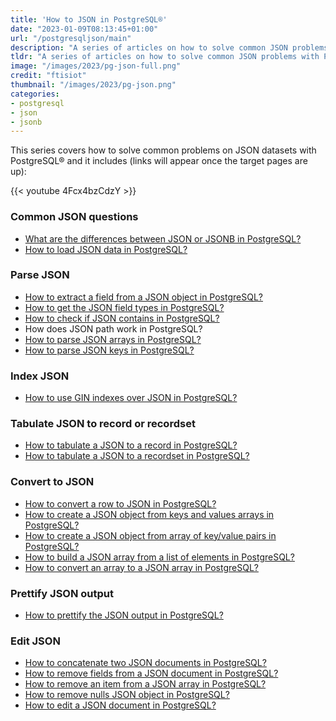 ```yaml
---
title: 'How to JSON in PostgreSQL®'
date: "2023-01-09T08:13:45+01:00"
url: "/postgresqljson/main"
description: "A series of articles on how to solve common JSON problems with PostgreSQL®"
tldr: "A series of articles on how to solve common JSON problems with PostgreSQL®"
image: "/images/2023/pg-json-full.png"
credit: "ftisiot"
thumbnail: "/images/2023/pg-json.png"
categories:
- postgresql
- json
- jsonb
---
```


This series covers how to solve common problems on JSON datasets with PostgreSQL® and it includes (links will appear once the target pages are up):

<!--more-->

{{< youtube 4Fcx4bzCdzY >}} 

### Common JSON questions

* [What are the differences between JSON or JSONB in PostgreSQL?](/postgresqljson/what-are-the-differences-json-jsonb-postgresql)
* [How to load JSON data in PostgreSQL?](/postgresqljson/how-to-load-json-postgresql)

### Parse JSON

* [How to extract a field from a JSON object in PostgreSQL?](/postgresqljson/how-to-extract-field-from-json-postgresql)
* [How to get the JSON field types in PostgreSQL?](/postgresqljson/how-to-get-json-field-types-postgresql)
* [How to check if JSON contains in PostgreSQL?](/postgresqljson/how-to-check-JSON-contains-postgresql)
* How does JSON path work in PostgreSQL?
* [How to parse JSON arrays in PostgreSQL?](/postgresqljson/how-to-parse-json-arrays-in-postgresql)
* [How to parse JSON keys in PostgreSQL?](/postgresqljson/how-to-parse-json-keys-postgresql)

### Index JSON

* [How to use GIN indexes over JSON in PostgreSQL?](/postgresqljson/how-to-index-and-query-json-postgresql)


### Tabulate JSON to record or recordset

* [How to tabulate a JSON to a record in PostgreSQL?](/postgresqljson/how-to-tabulate-json-document-to-a-record-postgresql)
* [How to tabulate a JSON to a recordset in PostgreSQL?](/postgresqljson/how-to-tabulate-json-document-to-a-recordset-postgresql)

### Convert to JSON

* [How to convert a row to JSON in PostgreSQL?](/postgresqljson/how-to-convert-table-row-json-postgresql)
* [How to create a JSON object from keys and values arrays in PostgreSQL?](/postgresqljson/howto-create-json-from-keys-and-values-arrays-postgresql)
* [How to create a JSON object from array of key/value pairs in PostgreSQL?](/postgresqljson/howto-create-json-from-array-key-value-pairs-postgresql)
* [How to build a JSON array from a list of elements in PostgreSQL?](/postgresqljson/how-to-build-json-array-from-elements-postgresql)
* [How to convert an array to a JSON array in PostgreSQL?](/postgresqljson/howto-convert-array-to-json-array-postgresql)


### Prettify JSON output

* [How to prettify the JSON output in PostgreSQL?](/postgresqljson/how-to-prettify-json-output-in-postgresql)

### Edit JSON

* [How to concatenate two JSON documents in PostgreSQL?](/postgresqljson/how-to-concatenate-two-json-docs-postgresql)
* [How to remove fields from a JSON document in PostgreSQL?](/postgresqljson/how-to-remove-fields-from-json-postgresql)
* [How to remove an item from a JSON array in PostgreSQL?](/postgresqljson/how-to-remove-items-from-json-array-postgresql)
* [How to remove nulls JSON object in PostgreSQL?](/postgresqljson/how-to-remove-nulls-from-json-postgresql)
* [How to edit a JSON document in PostgreSQL?](/postgresqljson/how-to-edit-json-postgresql)
